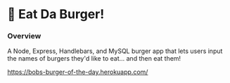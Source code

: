 # 🍔 Eat Da Burger!

### Overview

A Node, Express, Handlebars, and MySQL burger app that lets users input the names of burgers they'd like to eat... and then eat them! 

https://bobs-burger-of-the-day.herokuapp.com/
